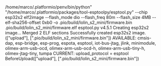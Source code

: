 /home/marco/.platformio/penv/bin/python" "/home/marco/.platformio/packages/tool-esptoolpy/esptool.py" --chip esp32s2 elf2image --flash_mode dio --flash_freq 80m --flash_size 4MB --elf-sha256-offset 0xb0 -o .pio/build/lolin_s2_mini/firmware.bin .pio/build/lolin_s2_mini/firmware.elf
esptool.py v4.5.1
Creating esp32s2 image...
Merged 2 ELF sections
Successfully created esp32s2 image.
<lambda>(["upload"], [".pio/build/lolin_s2_mini/firmware.bin"])
AVAILABLE: cmsis-dap, esp-bridge, esp-prog, espota, esptool, iot-bus-jtag, jlink, minimodule, olimex-arm-usb-ocd, olimex-arm-usb-ocd-h, olimex-arm-usb-tiny-h, olimex-jtag-tiny, tumpa
CURRENT: upload_protocol = esptool
BeforeUpload(["upload"], [".pio/build/lolin_s2_mini/firmware.bin"])